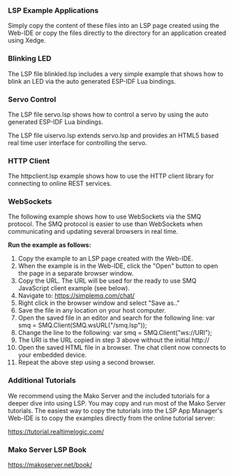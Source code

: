 ### LSP Example Applications

Simply copy the content of these files into an LSP page created using
the Web-IDE or copy the files directly to the directory for an
application created using Xedge.

### Blinking LED

The LSP file blinkled.lsp includes a very simple example that shows
how to blink an LED via the auto generated ESP-IDF Lua bindings.

### Servo Control

The LSP file servo.lsp shows how to control a servo by using the auto
generated ESP-IDF Lua bindings.

The LSP file uiservo.lsp extends servo.lsp and provides an HTML5 based
real time user interface for controlling the servo.

### HTTP Client

The httpclient.lsp example shows how to use the HTTP client library
for connecting to online REST services.

### WebSockets

The following example shows how to use WebSockets via the SMQ
protocol. The SMQ protocol is easier to use than WebSockets when
communicating and updating several browsers in real time.

**Run the example as follows:**

1. Copy the example to an LSP page created with the Web-IDE. 
2. When the example is in the Web-IDE, click the "Open" button to open
   the page in a separate browser window.
3. Copy the URL. The URL will be used for the ready to use SMQ
   JavaScript client example (see below).
4. Navigate to: https://simplemq.com/chat/
5. Right click in the browser window and select "Save as.."
6. Save the file in any location on your host computer.
7. Open the saved file in an editor and search for the following line:
       var smq = SMQ.Client(SMQ.wsURL("/smq.lsp"));
8. Change the line to the following:
       var smq = SMQ.Client("ws://URI");
9. The URI is the URL copied in step 3 above without the initial http://
10. Open the saved HTML file in a browser. The chat client now
    connects to your embedded device.
11. Repeat the above step using a second browser.


### Additional Tutorials

We recommend using the Mako Server and the included tutorials for a
deeper dive into using LSP. You may copy and run most of the Mako
Server tutorials. The easiest way to copy the tutorials into the LSP
App Manager's Web-IDE is to copy the examples directly from the online
tutorial server:

https://tutorial.realtimelogic.com/

### Mako Server LSP Book

https://makoserver.net/book/

